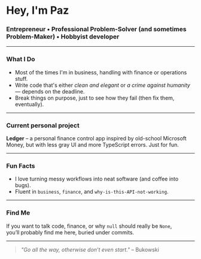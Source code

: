 # Hey, I'm Paz

### Entrepreneur • Professional Problem-Solver (and sometimes Problem-Maker) • Hobbyist developer 

---

### What I Do
- Most of the times I'm in business, handling with finance or operations stuff.
- Write code that's either *clean and elegant* or *a crime against humanity* — depends on the deadline.  
- Break things on purpose, just to see how they fail (then fix them, eventually).

---

### Current personal project
**Ledger** – a personal finance control app inspired by old-school Microsoft Money, but with less gray UI and more TypeScript errors. Just for fun.

---

### Fun Facts
- I love turning messy workflows into neat software (and coffee into bugs).  
- Fluent in `business`, `finance`, and `why-is-this-API-not-working`.  

---

### Find Me
If you want to talk code, finance, or why `null` should really be `None`,  
you’ll probably find me here, buried under commits.

---

> *"Go all the way, otherwise don’t even start."* – Bukowski  
